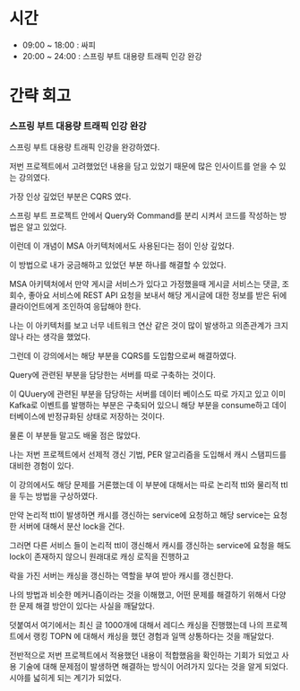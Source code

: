 # 시간
- 09:00 ~ 18:00 : 싸피
- 20:00 ~ 24:00 : 스프링 부트 대용량 트래픽 인강 완강

# 간략 회고

### 스프링 부트 대용량 트래픽 인강 완강

스프링 부트 대용량 트래픽 인강을 완강하였다.

저번 프로젝트에서 고려했었던 내용을 담고 있었기 때문에 많은 인사이트를 얻을 수 있는 강의였다.

가장 인상 깊었던 부분은 CQRS 였다.

스프링 부트 프로젝트 안에서 Query와 Command를 분리 시켜서 코드를 작성하는 방법은 알고 있었다.

이런데 이 개념이 MSA 아키텍처에서도 사용된다는 점이 인상 깊었다.

이 방법으로 내가 궁금해하고 있었던 부분 하나를 해결할 수 있었다.

MSA 아키텍처에서 만약 게시글 서비스가 있다고 가정했을때 게시글 서비스는 댓글, 조회수, 좋아요 서비스에 REST API 요청을 보내서 해당 게시글에 대한 정보를 받은 뒤에 클라이언트에게 조인하여 응답해야 한다.

나는 이 아키텍처를 보고 너무 네트워크 연산 같은 것이 많이 발생하고 의존관계가 크지 않나 라는 생각을 했었다.

그런데 이 강의에서는 해당 부분을 CQRS를 도입함으로써 해결하였다.

Query에 관련된 부분을 담당한는 서버를 따로 구축하는 것이다.

이 QUuery에 관련된 부분을 담당하는 서버를 데이터 베이스도 따로 가지고 있고 이미 Kafka로 이벤트를 발행하는 부분은 구축되어 있으니 해당 부분을 consume하고 데이터베이스에 반정규화된 상태로 저장하는 것이다.

물론 이 부분들 말고도 배울 점은 많았다.

나는 저번 프로젝트에서 선제적 갱신 기법, PER 알고리즘을 도입해서 캐시 스탬피드를 대비한 경험이 있다.

이 강의에서도 해당 문제를 거론했는데 이 부분에 대해서는 따로 논리적 ttl와 물리적 ttl을 두는 방법을 구상하였다.

만약 논리적 ttl이 발생하면 캐시를 갱신하는 service에 요청하고 해당 service는 요청한 서버에 대해서 분산 lock을 건다.

그러면 다른 서비스 들이 논리적 ttl이 갱신해서 캐시를 갱신하는 service에 요청을 해도 lock이 존재하지 않으니 원래대로 캐싱 로직을 진행하고

락을 가진 서버는 캐싱을 갱신하는 역할을 부여 받아 캐시를 갱신한다.

나의 방법과 비슷한 메커니즘이라는 것을 이해했고, 어떤 문제를 해결하기 위해서 다양한 문제 해결 방안이 있다는 사실을 깨달았다.

덧붙여서 여기에서는 최신 글 1000개에 대해서 레디스 캐싱을 진행했는데 나의 프로젝트에서 랭킹 TOPN 에 대해서 캐싱을 했던 경험과 일맥 상통하다는 것을 깨달았다.

전반적으로 저번 프로젝트에서 적용했던 내용이 적합했음을 확인하는 기회가 되었고 사용 기술에 대해 문제점이 발생하면 해결하는 방식이 어려가지 있다는 것을 알게 되었다. 시야를 넓히게 되는 계기가 되었다.
